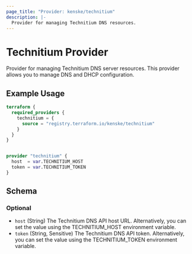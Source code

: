 ```yaml
---
page_title: "Provider: kenske/technitium"
description: |-
  Provider for managing Technitium DNS resources.
---
```


# Technitium Provider

Provider for managing Technitium DNS server resources. This provider allows you to manage DNS and DHCP configuration.

## Example Usage

```terraform
terraform {
  required_providers {
    technitium = {
      source = "registry.terraform.io/kenske/technitium"
    }
  }
}


provider "technitium" {
  host  = var.TECHNITIUM_HOST
  token = var.TECHNITIUM_TOKEN
}
```

<!-- schema generated by tfplugindocs -->
## Schema

### Optional

- `host` (String) The Technitium DNS API host URL. Alternatively, you can set the value using the TECHNITIUM_HOST environment variable.
- `token` (String, Sensitive) The Technitium DNS API token. Alternatively, you can set the value using the TECHNITIUM_TOKEN environment variable.

